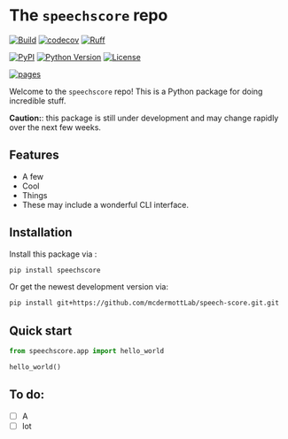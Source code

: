 # The ```speechscore``` repo

[![Build](https://github.com/mcdermottLab/speech-score.git/actions/workflows/test.yaml/badge.svg?branch=main)](https://github.com/mcdermottLab/speech-score.git/actions/workflows/test.yaml?query=branch%3Amain)
[![codecov](https://codecov.io/gh/gelbanna/speechscore/branch/main/graph/badge.svg?token=CODECOV_TOKEN)](https://codecov.io/gh/gelbanna/speechscore)
[![Ruff](https://img.shields.io/endpoint?url=https://raw.githubusercontent.com/astral-sh/ruff/main/assets/badge/v2.json)](https://github.com/astral-sh/ruff)

[![PyPI](https://img.shields.io/pypi/v/speechscore.svg)](https://pypi.org/project/speechscore/)
[![Python Version](https://img.shields.io/pypi/pyversions/speechscore)](https://pypi.org/project/speechscore)
[![License](https://img.shields.io/pypi/l/speechscore)](https://opensource.org/licenses/Apache-2.0)

[![pages](https://img.shields.io/badge/api-docs-blue)](https://gelbanna.github.io/speechscore)

Welcome to the ```speechscore``` repo! This is a Python package for doing incredible stuff.

**Caution:**: this package is still under development and may change rapidly over the next few weeks.

## Features
- A few
- Cool
- Things
- These may include a wonderful CLI interface.

## Installation
Install this package via :

```sh
pip install speechscore
```

Or get the newest development version via:

```sh
pip install git+https://github.com/mcdermottLab/speech-score.git.git
```

## Quick start
```Python
from speechscore.app import hello_world

hello_world()
```

## To do:
- [ ] A
- [ ] lot
